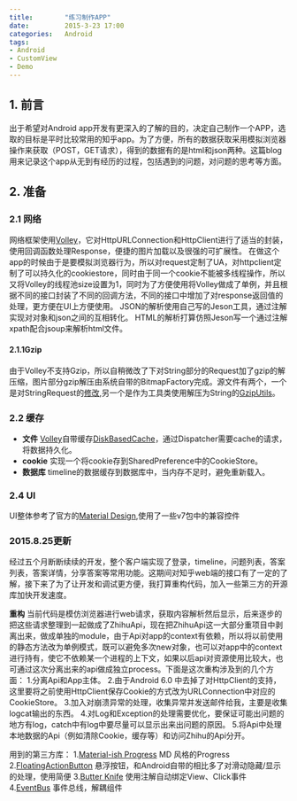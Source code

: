 ```yaml
---
title:        "练习制作APP"
date:         2015-3-23 17:00
categories:   Android
tags:
- Android
- CustomView
- Demo
---
```


## 1. 前言

出于希望对Android app开发有更深入的了解的目的，决定自己制作一个APP，选取的目标是平时比较常用的知乎app。为了方便，所有的数据获取采用模拟浏览器操作来获取（POST，GET请求），得到的数据有的是html和json两种。这篇blog用来记录这个app从无到有经历的过程，包括遇到的问题，对问题的思考等方面。

<!--more-->

## 2. 准备

### 2.1 网络
网络框架使用[Volley][1]，它对HttpURLConnection和HttpClient进行了适当的封装，使用回调函数处理Response，便捷的图片加载以及很强的可扩展性。
在做这个app的时候由于是要模拟浏览器行为，所以对request定制了UA，对httpclient定制了可以持久化的cookiestore，同时由于同一个cookie不能被多线程操作，所以又将Volley的线程池size设置为1，同时为了方便使用将Volley做成了单例，并且根据不同的接口封装了不同的回调方法，不同的接口中增加了对response返回值的处理，更方便在UI上方便使用。
JSON的解析使用自己写的Jeson工具，通过注解实现对对象和json之间的互相转化。
HTML的解析打算仿照Jeson写一个通过注解xpath配合jsoup来解析html文件。

#### 2.1.1Gzip

由于Volley不支持Gzip，所以自稍微改了下对String部分的Request加了gzip的解压缩，图片部分gzip解压由系统自带的BitmapFactory完成。源文件有两个，一个是对StringRequest的[修改](https://github.com/lber19535/ZhiHu/blob/master/app/src/main/java/com/bill/zhihu/api/net/GzipStringRequest.java),另一个是作为工具类使用解压为String的[GzipUtils](https://github.com/lber19535/ZhiHu/blob/master/app/src/main/java/com/bill/zhihu/api/utils/GzipUtils.java)。

### 2.2 缓存
* **文件**
[Volley][1]自带缓存[DiskBasedCache][2]，通过Dispatcher需要cache的请求，将数据持久化。
* **cookie**
实现一个将cookie存到SharedPreference中的CookieStore。
* **数据库**
timeline的数据缓存到数据库中，当内存不足时，避免重新载入。

### 2.4 UI
UI整体参考了官方的[Material Design][3],使用了一些v7包中的兼容控件

### 2015.8.25更新
经过五个月断断续续的开发，整个客户端实现了登录，timeline，问题列表，答案列表，答案详情，分享答案等常用功能。这期间对知乎web端的接口有了一定的了解，接下来了为了让开发和调试更方便，我打算重构代码，加入一些第三方的开源库加快开发速度。

**重构**
当前代码是模仿浏览器进行web请求，获取内容解析然后显示，后来逐步的把这些请求整理到一起做成了ZhihuApi，现在把ZhihuApi这一大部分重项目中剥离出来，做成单独的module，由于Api对app的context有依赖，所以将以前使用的静态方法改为单例模式，既可以避免多次new对象，也可以对app中的context进行持有，使它不依赖某一个进程的上下文，如果以后api对资源使用比较大，也可通过这次分离出来的api做成独立process。下面是这次重构涉及到的几个方面：
1.分离Api和App主体。
2.由于Android 6.0 中去掉了对HttpClient的支持，这里要将之前使用HttpClient保存Cookie的方式改为URLConnection中对应的CookieStore。
3.加入对崩溃异常的处理，收集异常并发送邮件给我，主要是收集logcat输出的东西。
4.对Log和Exception的处理需要优化，要保证可能出问题的地方有log，catch中有log中要尽量可以显示出来出问题的原因。
5.将Api中处理本地数据的Api（例如清除Cookie，缓存等）和访问Zhihu的Api分开。


用到的第三方库：
1.[Material-ish Progress](https://github.com/pnikosis/materialish-progress) MD 风格的Progress
2.[FloatingActionButton](https://github.com/makovkastar/FloatingActionButton) 悬浮按钮，和Android自带的相比多了对滑动隐藏/显示的处理，使用简便
3.[Butter Knife](http://jakewharton.github.io/butterknife/) 使用注解自动绑定View、Click事件
4.[EventBus](https://github.com/greenrobot/EventBus) 事件总线，解耦组件











<!--
app的一些想法：
1.timeline加入 + 圆形按钮，提供主题切换，返回最上层的功能。同时上滑隐藏，下滑出现。
2.要加入对5.0特效的支持
3.ForegroundColorSpan
-->


<!--Volley-->
[1]: http://developer.android.com/training/volley/index.html
<!--DiskBasedCache-->
[2]: https://android.googlesource.com/platform/frameworks/volley/+/android-5.1.0_r1/src/com/android/volley/toolbox/DiskBasedCache.java
<!--Material Design-->
[3]:http://www.google.com/design/spec/material-design
<!--RecyclerView-->
[4]:https://developer.android.com/reference/android/support/v7/widget/RecyclerView.html
<!--Toolbar-->
[5]:https://developer.android.com/reference/android/support/v7/widget/Toolbar.html
<!--SwipeRefreshLayout-->
[6]:https://developer.android.com/reference/android/support/v4/widget/SwipeRefreshLayout.html
